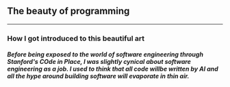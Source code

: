 ## The beauty of programming 



---

### How I got introduced to this beautiful art
##### Before being exposed to the world of software engineering through Stanford's COde in Place, I was slightly cynical about software engineering as a job. I used to think that all code willbe written by AI and all the hype around building software will evaporate in thin air.





```

